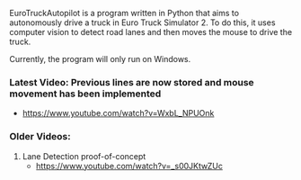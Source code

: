 EuroTruckAutopilot is a program written in Python that aims to autonomously drive a truck in Euro Truck Simulator 2. To do this, it uses computer vision to detect road lanes and then moves the mouse to drive the truck.

Currently, the program will only run on Windows. 

### Latest Video: Previous lines are now stored and mouse movement has been implemented

- https://www.youtube.com/watch?v=WxbL_NPUOnk

### Older Videos: 
1. Lane Detection proof-of-concept
    - https://www.youtube.com/watch?v=_s00JKtwZUc
